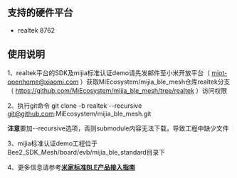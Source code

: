 ## 支持的硬件平台

- realtek 8762

## 使用说明

1、realtek平台的SDK及mijia标准认证demo请先发邮件至小米开放平台（ miot-openhome@xiaomi.com ）获取MiEcosystem/mijia_ble_mesh仓库realtek分支（ https://github.com/MiEcosystem/mijia_ble_mesh/tree/realtek ）访问权限


2、执行git命令 git clone -b realtek --recursive git@github.com:MiEcosystem/mijia_ble_mesh.git

**注意**要加--recursive选项，否则submodule内容无法下载，导致工程中缺少文件


3、mijia标准认证demo工程位于Bee2_SDK_Mesh/board/evb/mijia_ble_standard目录下


4、更多信息请参考[**米家标准BLE产品接入指南**](https://github.com/MiEcosystem/miio_open/blob/develop/ble/04-米家标准BLE产品接入指南.md)
